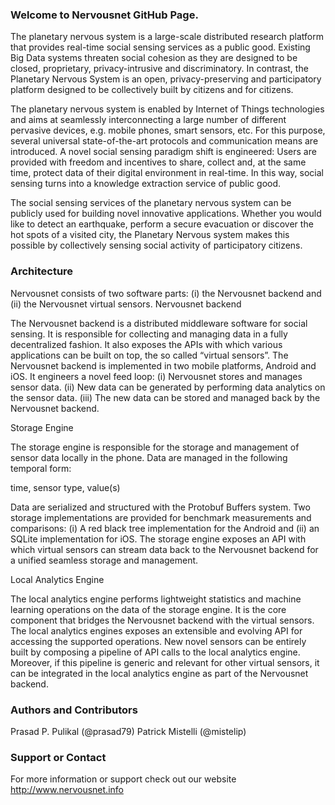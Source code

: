 ### Welcome to Nervousnet GitHub Page.
The planetary nervous system is a large-scale distributed research platform that provides real-time social sensing services as a public good. Existing Big Data systems threaten social cohesion as they are designed to be closed, proprietary, privacy-intrusive and discriminatory. In contrast, the Planetary Nervous System is an open, privacy-preserving and participatory platform designed to be collectively built by citizens and for citizens.

The planetary nervous system is enabled by Internet of Things technologies and aims at seamlessly interconnecting a large number of different pervasive devices, e.g. mobile phones, smart sensors, etc. For this purpose, several universal state-of-the-art protocols and communication means are introduced. A novel social sensing paradigm shift is engineered: Users are provided with freedom and incentives to share, collect and, at the same time, protect data of their digital environment in real-time. In this way, social sensing turns into a knowledge extraction service of public good.

The social sensing services of the planetary nervous system can be publicly used for building novel innovative applications. Whether you would like to detect an earthquake, perform a secure evacuation or discover the hot spots of a visited city, the Planetary Nervous system makes this possible by collectively sensing social activity of participatory citizens.


### Architecture
Nervousnet consists of two software parts: (i) the Nervousnet backend and (ii) the Nervousnet virtual sensors.
Nervousnet backend

The Nervousnet backend is a distributed middleware software for social sensing. It is responsible for collecting and managing data in a fully decentralized fashion. It also exposes the APIs with which various applications can be built on top, the so called “virtual sensors”. The Nervousnet backend is implemented in two mobile platforms, Android and iOS. It engineers a novel feed loop: (i) Nervousnet stores and manages sensor data. (ii) New data can be generated by performing data analytics on the sensor data. (iii) The new data can be stored and managed back by the Nervousnet backend.

Storage Engine

The storage engine is responsible for the storage and management of sensor data locally in the phone. Data are managed in the following temporal form:

time, sensor type, value(s)

Data are serialized and structured with the Protobuf Buffers system. Two storage implementations are provided for benchmark measurements and comparisons: (i) A red black tree implementation for the Android and (ii) an SQLite implementation for iOS. The storage engine exposes an API with which virtual sensors can stream data back to the Nervousnet backend for a unified seamless storage and management.

Local Analytics Engine

The local analytics engine performs lightweight statistics and machine learning operations on the data of the storage engine. It is the core component that bridges the Nervousnet backend with the virtual sensors. The local analytics engines exposes an extensible and evolving API for accessing the supported operations. New novel sensors can be entirely built by composing a pipeline of API calls to the local analytics engine. Moreover, if this pipeline is generic and relevant for other virtual sensors, it can be integrated in the local analytics engine as part of the Nervousnet backend.


### Authors and Contributors
Prasad P. Pulikal (@prasad79)
Patrick Mistelli (@mistelip)

### Support or Contact
For more information or support check out our website http://www.nervousnet.info
